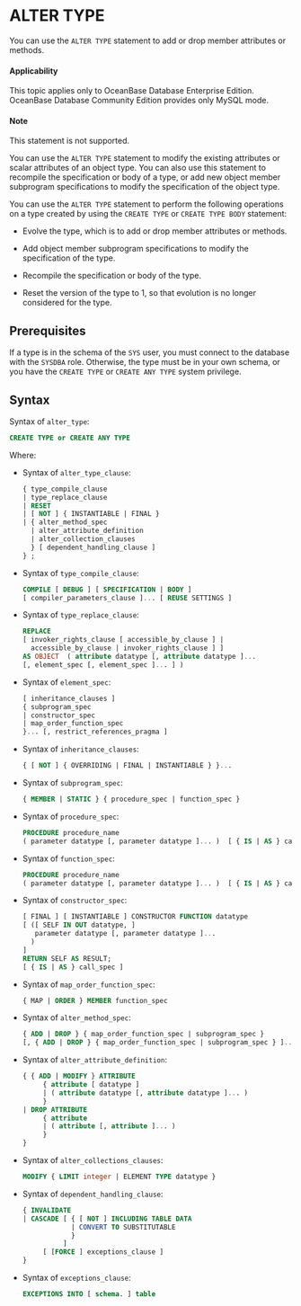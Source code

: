 ALTER TYPE
===============================

You can use the `ALTER TYPE` statement to add or drop member attributes or methods.

<main id="notice" >
    <h4>Applicability</h4>
    <p>This topic applies only to OceanBase Database Enterprise Edition. OceanBase Database Community Edition provides only MySQL mode.
  </main>

<main id="notice" type='explain'>
  <h4>Note</h4>
  <p>This statement is not supported. </p>
</main>


You can use the `ALTER TYPE` statement to modify the existing attributes or scalar attributes of an object type.  You can also use this statement to recompile the specification or body of a type, or add new object member subprogram specifications to modify the specification of the object type.

You can use the `ALTER TYPE` statement to perform the following operations on a type created by using the `CREATE TYPE` or `CREATE TYPE BODY` statement:

* Evolve the type, which is to add or drop member attributes or methods.



* Add object member subprogram specifications to modify the specification of the type.



* Recompile the specification or body of the type.



* Reset the version of the type to 1, so that evolution is no longer considered for the type.






Prerequisites
-------------------------

If a type is in the schema of the `SYS` user, you must connect to the database with the `SYSDBA` role. Otherwise, the type must be in your own schema, or you have the `CREATE TYPE` or `CREATE ANY TYPE` system privilege.

Syntax
-----------------------

Syntax of `alter_type`:

```sql
CREATE TYPE or CREATE ANY TYPE
```



Where:

* Syntax of `alter_type_clause`:

   ```sql
   { type_compile_clause
   | type_replace_clause
   | RESET
   | [ NOT ] { INSTANTIABLE | FINAL }
   | { alter_method_spec
     | alter_attribute_definition
     | alter_collection_clauses
     } [ dependent_handling_clause ]
   } ;
   ```



* Syntax of `type_compile_clause`:

   ```sql
   COMPILE [ DEBUG ] [ SPECIFICATION | BODY ]
   [ compiler_parameters_clause ]... [ REUSE SETTINGS ]
   ```



* Syntax of `type_replace_clause`:

   ```sql
   REPLACE
   [ invoker_rights_clause [ accessible_by_clause ] |
     accessible_by_clause | invoker_rights_clause ] ]
   AS OBJECT  ( attribute datatype [, attribute datatype ]...
   [, element_spec [, element_spec ]... ] )
   ```



* Syntax of `element_spec`:

   ```sql
   [ inheritance_clauses ]
   { subprogram_spec
   | constructor_spec
   | map_order_function_spec
   }... [, restrict_references_pragma ]
   ```




* Syntax of `inheritance_clauses`:

   ```sql
   { [ NOT ] { OVERRIDING | FINAL | INSTANTIABLE } }...
   ```



* Syntax of `subprogram_spec`:

   ```sql
   { MEMBER | STATIC } { procedure_spec | function_spec }
   ```



* Syntax of `procedure_spec`:

   ```sql
   PROCEDURE procedure_name
   ( parameter datatype [, parameter datatype ]... )  [ { IS | AS } call_spec ]
   ```



* Syntax of `function_spec`:

   ```sql
   PROCEDURE procedure_name
   ( parameter datatype [, parameter datatype ]... )  [ { IS | AS } call_spec ]
   ```



* Syntax of `constructor_spec`:

   ```sql
   [ FINAL ] [ INSTANTIABLE ] CONSTRUCTOR FUNCTION datatype
   [ ([ SELF IN OUT datatype, ]
      parameter datatype [, parameter datatype ]...
     )
   ]
   RETURN SELF AS RESULT;
   [ { IS | AS } call_spec ]
   ```



* Syntax of `map_order_function_spec`:

   ```sql
   { MAP | ORDER } MEMBER function_spec
   ```



* Syntax of `alter_method_spec`:

   ```sql
   { ADD | DROP } { map_order_function_spec | subprogram_spec }
   [, { ADD | DROP } { map_order_function_spec | subprogram_spec } ]...
   ```


* Syntax of `alter_attribute_definition`:

   ```sql
   { { ADD | MODIFY } ATTRIBUTE
        { attribute [ datatype ]
        | ( attribute datatype [, attribute datatype ]... )
        }
   | DROP ATTRIBUTE
        { attribute
        | ( attribute [, attribute ]... )
        }
   }
   ```



* Syntax of `alter_collections_clauses`:

   ```sql
   MODIFY { LIMIT integer | ELEMENT TYPE datatype }
   ```



* Syntax of `dependent_handling_clause`:

   ```sql
   { INVALIDATE
   | CASCADE [ { [ NOT ] INCLUDING TABLE DATA
               | CONVERT TO SUBSTITUTABLE
               }
             ]
        [ [FORCE ] exceptions_clause ]
   }
   ```



* Syntax of `exceptions_clause`:

   ```sql
   EXCEPTIONS INTO [ schema. ] table
   ```





